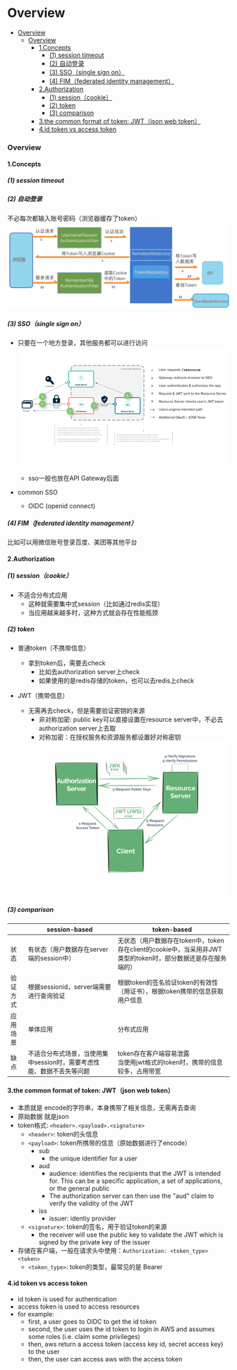 # Overview


<!-- @import "[TOC]" {cmd="toc" depthFrom=1 depthTo=6 orderedList=false} -->

<!-- code_chunk_output -->

- [Overview](#overview)
    - [Overview](#overview-1)
      - [1.Concepts](#1concepts)
        - [(1) session timeout](#1-session-timeout)
        - [(2) 自动登录](#2-自动登录)
        - [(3) SSO（single sign on）](#3-ssosingle-sign-on)
        - [(4) FIM（federated identity management）](#4-fimfederated-identity-management)
      - [2.Authorization](#2authorization)
        - [(1) session（cookie）](#1-sessioncookie)
        - [(2) token](#2-token)
        - [(3) comparison](#3-comparison)
      - [3.the common format of token: JWT（json web token）](#3the-common-format-of-token-jwtjson-web-token)
      - [4\.id token vs access token](#4id-token-vs-access-token)

<!-- /code_chunk_output -->


### Overview

#### 1.Concepts

##### (1) session timeout

##### (2) 自动登录
不必每次都输入账号密码（浏览器缓存了token）
![](./imgs/overview_01.png)

##### (3) SSO（single sign on）
* 只要在一个地方登录，其他服务都可以进行访问
    ![](./imgs/overview_03.png)
    * sso一般也放在API Gateway后面

* common SSO
    * OIDC (openid connect)

##### (4) FIM（federated identity management）
比如可以用微信账号登录百度、美团等其他平台

#### 2.Authorization

##### (1) session（cookie）
* 不适合分布式应用
  * 这种就需要集中式session（比如通过redis实现）
  * 当应用越来越多时，这种方式就会存在性能瓶颈

##### (2) token
* 普通token（不携带信息）
  * 拿到token后，需要去check
    * 比如去authorization server上check
    * 如果使用的是redis存储的token，也可以去redis上check

* JWT（携带信息）
  * 无需再去check，但是需要验证密钥的来源
    * 非对称加密: public key可以直接设置在resource server中，不必去authorization server上去取
    * 对称加密：在授权服务和资源服务都设置好对称密钥
  ![](./imgs/overview_02.png)

##### (3) comparison

||session-based|token-based|
|-|-|-|
|状态|有状态（用户数据存在server端的session中）|无状态（用户数据存在token中，token存在client的cookie中，当采用非JWT类型的token时，部分数据还是存在服务端的）|
|验证方式|根据sessionid，server端需要进行查询验证|根据token的签名验证token的有效性（用证书），根据token携带的信息获取用户信息|
|应用场景|单体应用|分布式应用|
|缺点|不适合分布式场景，当使用集中session时，需要考虑性能、数据不丢失等问题|token存在客户端容易泄露</br>当使用jwt格式的token时，携带的信息较多，占用带宽|

#### 3.the common format of token: JWT（json web token）
* 本质就是 encode的字符串，本身携带了相关信息，无需再去查询
* 原始数据 就是json
* token格式: `<header>.<payload>.<signature>`
  * `<header>`: token的头信息
  * `<payload>`: token所携带的信息（原始数据进行了encode）
    * sub
      * the unique identifier for a user
    * aud
      * audience: identifies the recipients that the JWT is intended for. This can be a specific application, a set of applications, or the general public
      * The authorization server can then use the "aud" claim to verify the validity of the JWT
    * iss
      * issuer: identiy provider
  * `<signature>`: token的签名，用于验证token的来源
    * the receiver will use the public key to validate the JWT which is signed by the private key of the issuer
* 存储在客户端，一般在请求头中使用：`Authorization: <token_type> <token>`
  * `<token_type>`: token的类型，最常见的是 Bearer

#### 4\.id token vs access token
* id token is used for authentication
* access token is used to access resources
* for example:
  * first, a user goes to OIDC to get the id token
  * second, the user uses the id token to login in AWS and assumes some roles (i.e. claim some privileges)
  * then, aws return a access token (access key id, secret access key) to the user
  * then, the user can access aws with the access token